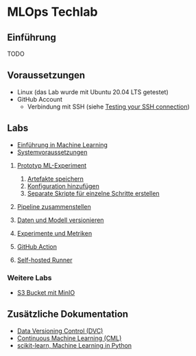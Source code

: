 # MLOps Techlab

## Einführung

TODO

## Voraussetzungen

- Linux (das Lab wurde mit Ubuntu 20.04 LTS getestet)
- GitHub Account
    - Verbindung mit SSH (siehe [Testing your SSH connection](https://docs.github.com/en/authentication/connecting-to-github-with-ssh/testing-your-ssh-connection))

## Labs

* [Einführung in Machine Learning](labs/001_lab_intro.md)
* [Systemvoraussetzungen](labs/002_lab_setup.md)

1. [Prototyp ML-Experiment](labs/010_lab_initial_prtotype.md)
   1. [Artefakte speichern](labs/011_lab_save_artifacts.md)
   1. [Konfiguration hinzufügen](labs/012_lab_add_config.md)
   1. [Separate Skripte für einzelne Schritte erstellen](labs/013_lab_split_prototype.md)
1. [Pipeline zusammenstellen](labs/020_lab_init_pipeline.md)
1. [Daten und Modell versionieren](labs/030_lab_data_versioning.md)
1. [Experimente und Metriken](labs/040_lab_metrics.md)
1. [GitHub Action](labs/050_github_action.md)


1. [Self-hosted Runner](labs/090_self_hosted_runner.md)

### Weitere Labs

- [S3 Bucket mit MinIO](labs/500_s3_bucket_with_minio.md)

## Zusätzliche Dokumentation

* [Data Versioning Control (DVC)](https://dvc.org/)
* [Continuous Machine Learning (CML)](https://cml.dev/)
* [scikit-learn, Machine Learning in Python](https://scikit-learn.org)

